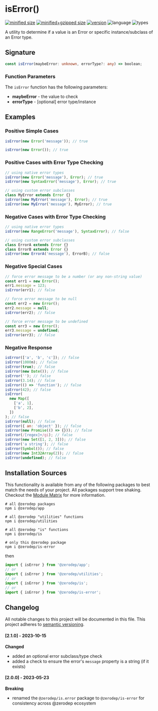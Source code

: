# isError()

[![minified size](https://img.shields.io/bundlephobia/min/@zerodep/is-error?style=flat-square&color=blue)](https://bundlephobia.com/package/@zerodep/is-error)
[![minified+gzipped size](https://img.shields.io/bundlephobia/minzip/@zerodep/is-error?style=flat-square&color=blue)](https://bundlephobia.com/package/@zerodep/is-error)
[![version](https://img.shields.io/npm/v/@zerodep/is-error?style=flat-square&color=blue)](https://www.npmjs.com/package/@zerodep/is-error)
![language](https://img.shields.io/badge/typescript-100%25-blue?style=flat-square)
![types](https://img.shields.io/badge/types-included-blue?style=flat-square)

A utility to determine if a value is an Error or specific instance/subclass of an Error type.

## Signature

```typescript
const isError(maybeError: unknown, errorType?: any) => boolean;
```

### Function Parameters

The `isError` function has the following parameters:

- **maybeError** - the value to check
- **errorType** - [optional] error type/instance

## Examples

### Positive Simple Cases

```javascript
isError(new Error('message')); // true

isError(new Error()); // true
```

### Positive Cases with Error Type Checking

```javascript
// using native error types
isError(new Error('message'), Error); // true
isError(new SyntaxError('message'), Error); // true

// using custom error subclasses
class MyError extends Error {}
isError(new MyError('message'), Error); // true
isError(new MyError('message'), MyError); // true
```

### Negative Cases with Error Type Checking

```javascript
// using native error types
isError(new RangeError('message'), SyntaxError); // false

// using custom error subclasses
class ErrorA extends Error {}
class ErrorB extends Error {}
isError(new ErrorA('message'), ErrorB); // false
```

### Negative Special Cases

```javascript
// force error message to be a number (or any non-string value)
const err1 = new Error();
err1.message = 123;
isError(err1); // false

// force error message to be null
const err2 = new Error();
err2.message = null;
isError(err2); // false

// force error message to be undefined
const err3 = new Error();
err3.message = undefined;
isError(err3); // false
```

### Negative Response

```javascript
isError(['a', 'b', 'c']); // false
isError(1000n); // false
isError(true); // false
isError(new Date()); // false
isError(''); // false
isError(3.14); // false
isError(() => 'function'); // false
isError(42); // false
isError(
  new Map([
    ['a', 1],
    ['b', 2],
  ])
); // false
isError(null); // false
isError({ an: 'object' }); // false
isError(new Promise(() => {})); // false
isError(/[regex]+/gi); // false
isError(new Set([1, 2, 3])); // false
isError('a string'); // false
isError(Symbol()); // false
isError(new Int32Array(2)); // false
isError(undefined); // false
```

## Installation Sources

This functionality is available from any of the following packages to best match the needs of your project. All packages support tree shaking. Checkout the [Module Matrix](/) for more information.

```shell
# all @zerodep packages
npm i @zerodep/app

# all @zerodep "utilities" functions
npm i @zerodep/utilities

# all @zerodep "is" functions
npm i @zerodep/is

# only this @zerodep package
npm i @zerodep/is-error
```

then

```javascript
import { isError } from '@zerodep/app';
// or
import { isError } from '@zerodep/utilities';
// or
import { isError } from '@zerodep/is';
// or
import { isError } from '@zerodep/is-error';
```

## Changelog

All notable changes to this project will be documented in this file. This project adheres to [semantic versioning](https://semver.org/spec/v2.0.0.html).

#### [2.1.0] - 2023-10-15

**Changed**

- added an optional error subclass/type check
- added a check to ensure the error's `message` property is a string (if it exists)

#### [2.0.0] - 2023-05-23

**Breaking**

- renamed the `@zerodep/is.error` package to `@zerodep/is-error` for consistency across @zerodep ecosystem
